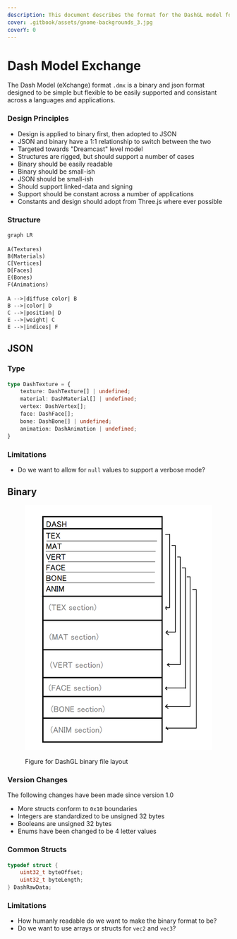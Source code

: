 ```yaml
---
description: This document describes the format for the DashGL model format version 2.0.
cover: .gitbook/assets/gnome-backgrounds_3.jpg
coverY: 0
---
```


# Dash Model Exchange

The Dash Model (eXchange) format `.dmx` is a binary and json format designed to be simple but flexible to be easily supported and consistant across a languages and applications. &#x20;

### Design Principles

* Design is applied to binary first, then adopted to JSON
* JSON and binary have a 1:1 relationship to switch between the two
* Targeted towards "Dreamcast" level model
* Structures are rigged, but should support a number of cases
* Binary should be easily readable
* Binary should be small-ish
* JSON should be small-ish
* Should support linked-data and signing
* Support should be constant across a number of applications
* Constants and design should adopt from Three.js where ever possible

### Structure

```mermaid
graph LR

A(Textures)
B(Materials)
C[Vertices]
D[Faces]
E(Bones)
F(Animations)

A -->|diffuse color| B
B -->|color| D
C -->|position| D
E -->|weight| C
E -->|indices| F
```

## JSON

### Type

```typescript
type DashTexture = {
    texture: DashTexture[] | undefined;
    material: DashMaterial[] | undefined;
    vertex: DashVertex[];
    face: DashFace[];
    bone: DashBone[] | undefined;
    animation: DashAnimation | undefined; 
}
```

### Limitations

- Do we want to allow for `null` values to support a verbose mode?

## Binary

<figure><img src=".gitbook/assets/dash_basics.png" alt=""><figcaption><p>Figure for DashGL binary file layout</p></figcaption></figure>

### Version Changes

The following changes have been made since version 1.0

* More structs conform to `0x10` boundaries
* Integers are standardized to be unsigned 32 bytes
* Booleans are unsigned 32 bytes
* Enums have been changed to be 4 letter values

### Common Structs

```c
typedef struct {
	uint32_t byteOffset;
	uint32_t byteLength;
} DashRawData;
```


### Limitations

- How humanly readable do we want to make the binary format to be?
- Do we want to use arrays or structs for `vec2` and `vec3`?